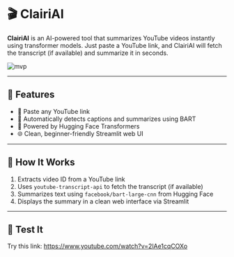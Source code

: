 # 🎬 ClairiAI

**ClairiAI** is an AI-powered tool that summarizes YouTube videos instantly using transformer models. Just paste a YouTube link, and ClairiAI will fetch the transcript (if available) and summarize it in seconds.

![mvp](https://github.com/user-attachments/assets/d6ed8c79-c696-4c1b-8f0f-c9616842d449)

---

## 🚀 Features

- 📎 Paste any YouTube link
- 🎯 Automatically detects captions and summarizes using BART
- 🤖 Powered by Hugging Face Transformers
- 🌐 Clean, beginner-friendly Streamlit web UI

---

## 🧠 How It Works

1. Extracts video ID from a YouTube link
2. Uses `youtube-transcript-api` to fetch the transcript (if available)
3. Summarizes text using `facebook/bart-large-cnn` from Hugging Face
4. Displays the summary in a clean web interface via Streamlit

---

## 🧪 Test It

Try this link: https://www.youtube.com/watch?v=2lAe1cqCOXo
